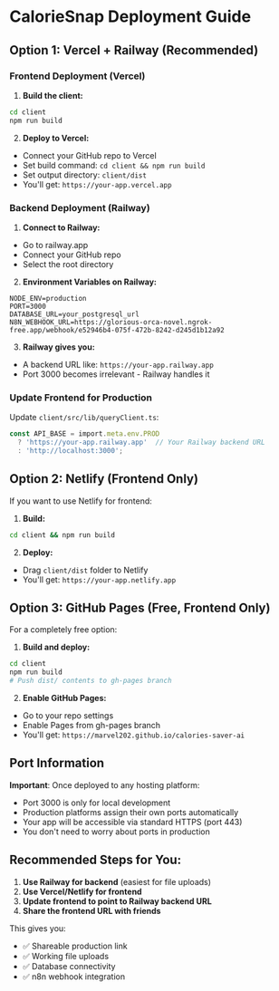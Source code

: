 # CalorieSnap Deployment Guide

## Option 1: Vercel + Railway (Recommended)

### Frontend Deployment (Vercel)
1. **Build the client:**
```bash
cd client
npm run build
```

2. **Deploy to Vercel:**
- Connect your GitHub repo to Vercel
- Set build command: `cd client && npm run build`
- Set output directory: `client/dist`
- You'll get: `https://your-app.vercel.app`

### Backend Deployment (Railway)
1. **Connect to Railway:**
- Go to railway.app
- Connect your GitHub repo
- Select the root directory

2. **Environment Variables on Railway:**
```env
NODE_ENV=production
PORT=3000
DATABASE_URL=your_postgresql_url
N8N_WEBHOOK_URL=https://glorious-orca-novel.ngrok-free.app/webhook/e52946b4-075f-472b-8242-d245d1b12a92
```

3. **Railway gives you:**
- A backend URL like: `https://your-app.railway.app`
- Port 3000 becomes irrelevant - Railway handles it

### Update Frontend for Production
Update `client/src/lib/queryClient.ts`:
```typescript
const API_BASE = import.meta.env.PROD 
  ? 'https://your-app.railway.app'  // Your Railway backend URL
  : 'http://localhost:3000';
```

## Option 2: Netlify (Frontend Only)

If you want to use Netlify for frontend:

1. **Build:**
```bash
cd client && npm run build
```

2. **Deploy:**
- Drag `client/dist` folder to Netlify
- You'll get: `https://your-app.netlify.app`

## Option 3: GitHub Pages (Free, Frontend Only)

For a completely free option:

1. **Build and deploy:**
```bash
cd client
npm run build
# Push dist/ contents to gh-pages branch
```

2. **Enable GitHub Pages:**
- Go to your repo settings
- Enable Pages from gh-pages branch
- You'll get: `https://marvel202.github.io/calories-saver-ai`

## Port Information

**Important**: Once deployed to any hosting platform:
- Port 3000 is only for local development
- Production platforms assign their own ports automatically
- Your app will be accessible via standard HTTPS (port 443)
- You don't need to worry about ports in production

## Recommended Steps for You:

1. **Use Railway for backend** (easiest for file uploads)
2. **Use Vercel/Netlify for frontend** 
3. **Update frontend to point to Railway backend URL**
4. **Share the frontend URL with friends**

This gives you:
- ✅ Shareable production link
- ✅ Working file uploads
- ✅ Database connectivity
- ✅ n8n webhook integration
